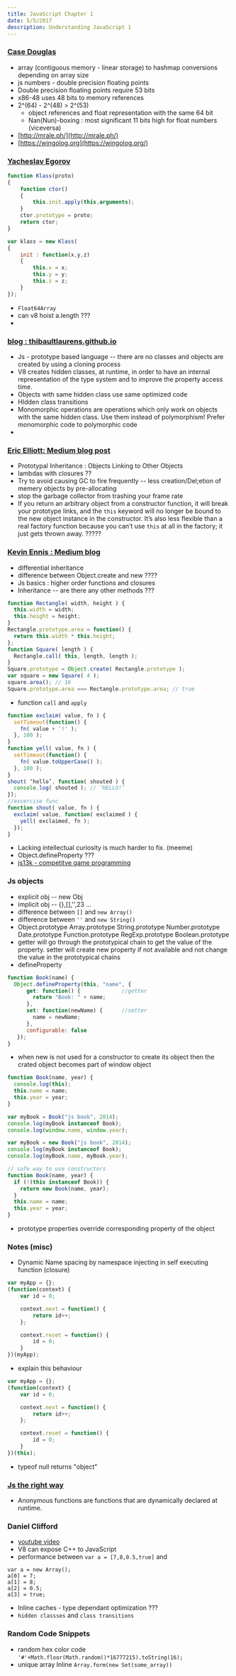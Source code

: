 ```yaml
---
title: JavaScript Chapter 1
date: 5/5/2017
description: Understanding JavaScript 1
---
```


### [Case Douglas](https://www.youtube.com/watch?v=PxoghUpvLTE)
+ array (contiguous memory - linear storage) to hashmap conversions depending on array size
+ js numbers - double precision floating points
+ Double precision floating points require 53 bits
+ x86-48 uses 48 bits to memory references
+ 2^(64) - 2^(48) > 2^(53)
  * object references and float representation with the same 64 bit
  * Nan(Nun)-boxing : most significant 11 bits high for float numbers (viceversa)
+ [http://mrale.ph/](http://mrale.ph/)
+ [https://wingolog.org](https://wingolog.org/)

### [Yacheslav Egorov](https://www.youtube.com/watch?v=Z_q6iw3h48s)
```javascript
function Klass(proto)
{
    function ctor()
    {
        this.init.apply(this,arguments);
    }
    ctor.prototype = proto;
    return ctor;
}

var klass = new Klass(
{
    init : function(x,y,z)
    {
        this.x = x;
        this.y = y;
        this.z = z;
    }
});
```
+ `Float64Array`
+ can v8 hoist a.length ???
+

### [blog : thibaultlaurens.github.io](http://thibaultlaurens.github.io/javascript/2013/04/29/how-the-v8-engine-works/)
+ Js - prototype based language --  there are no classes and objects are created by using a cloning process
+ V8 creates hidden classes, at runtime, in order to have an internal representation of the type system and to improve the property access time.
+ Objects with same hidden class use same optimized code
+ HIdden class transitions
+ Monomorphic operations are operations which only work on objects with the same hidden class. Use them instead of polymorphism! Prefer monomorphic code to polymorphic code
+


### [Eric Elliott: Medium blog post](https://medium.com/javascript-scene/the-two-pillars-of-javascript-ee6f3281e7f3#.7tp3who9b)
+ Prototypal Inheritance : Objects Linking to Other Objects
+ lambdas with closures ??
+ Try to avoid causing GC to fire frequently -- less creation/Del;etion of memery objects by pre-allocating
+ stop the garbage collector from trashing your frame rate
+ If you return an arbitrary object from a constructor function, it will break your prototype links, and the `this` keyword will no longer be bound to the new object instance in the constructor. It’s also less flexible than a real factory function because you can’t use `this` at all in the factory; it just gets thrown away. ?????

### [Kevin Ennis : Medium blog](https://medium.com/@kevincennis)
+ differential inheritance
+ difference between Object.create and new ????
+ Js basics : higher order functions and closures
+ Inheritance -- are there any other methods ???
```Javascript
function Rectangle( width, height ) {
  this.width = width;
  this.height = height;
}
Rectangle.prototype.area = function() {
  return this.width * this.height;
};
function Square( length ) {
  Rectangle.call( this, length, length );
}
Square.prototype = Object.create( Rectangle.prototype );
var square = new Square( 4 );
square.area(); // 16
Square.prototype.area === Rectangle.prototype.area; // true
```
+ function `call` and `apply`
```javascript
function exclaim( value, fn ) {
  setTimeout(function() {
    fn( value + '!' );
  }, 100 );
}
function yell( value, fn ) {
  setTimeout(function() {
    fn( value.toUpperCase() );
  }, 100 );
}
shout( ‘hello’, function( shouted ) {
  console.log( shouted ); // ‘HELLO!’
});
//excercise func
function shout( value, fn ) {
  exclaim( value, function( exclaimed ) {
    yell( exclaimed, fn );
  });
}
```
+ Lacking intellectual curiosity is much harder to fix. (meeme)
+ Object.defineProperty ???
+ [js13k - competitve game programming](http://js13kgames.github.io/resources/)

### Js objects
+ explicit obj -- new Obj
+ implicit obj -- {},[],'',23 ...
+ difference between `[]` and `new Array()`
+ difference between `''` and `new String()`
+ Object.prototype Array.prototype String.prototype Number.prototype Date.prototype Function.prototype RegExp.prototype Boolean.prototype
+ getter will go through the prototypical chain to get the value of the property. setter will create new property if not available and not change the value in the prototypical chains
+ defineProperty

```javascript
function Book(name) {
  Object.defineProperty(this, "name", {
      get: function() {             //getter
        return "Book: " + name;       
      },        
      set: function(newName) {      //setter         
        name = newName;        
      },               
      configurable: false
   });
}
```
+ when new is not used for a constructor to create its object then the crated object becomes part of window object

```javascript
function Book(name, year) {
  console.log(this);
  this.name = name;
  this.year = year;
}

var myBook = Book("js book", 2014);  
console.log(myBook instanceof Book);  
console.log(window.name, window.year);

var myBook = new Book("js book", 2014);  
console.log(myBook instanceof Book);  
console.log(myBook.name, myBook.year);

// safe way to use constructors
function Book(name, year) {
  if (!(this instanceof Book)) {
    return new Book(name, year);
  }
  this.name = name;
  this.year = year;
}
```
+ prototype properties override corresponding property of the object

### Notes (misc)
+ Dynamic Name spacing by namespace injecting in self executing function (closure)
```javascript
var myApp = {};
(function(context) {
    var id = 0;

    context.next = function() {
        return id++;    
    };

    context.reset = function() {
        id = 0;     
    }
})(myApp);
```
+ explain this behaviour
```javascript
var myApp = {};
(function(context) {
    var id = 0;

    context.next = function() {
        return id++;    
    };

    context.reset = function() {
        id = 0;     
    }
})(this);
```
+ typeof null returns "object"
### [Js the right way](http://jstherightway.org/)
+ Anonymous functions are functions that are dynamically declared at runtime.
### Daniel Clifford
+ [youtube video](https://www.youtube.com/watch?v=UJPdhx5zTaw)
+ V8 can expose C++ to JavaScript
+ performance between `var a = [7,8,0.5,true]` and
```
var a = new Array();
a[0] = 7;
a[1] = 8;
a[2] = 0.5;
a[3] = true;
```
+ Inline caches - type dependant optimization ???
+ `hidden classses` and `class transitions`
### Random Code Snippets
+ random hex color code `'#'+Math.floor(Math.random()*16777215).toString(16);`
+ unique array Inline `Array.form(new Set(some_array))`
